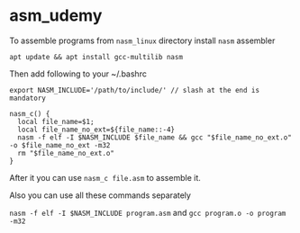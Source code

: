 # asm_udemy

To assemble programs from `nasm_linux` directory install `nasm` assembler

`apt update && apt install gcc-multilib nasm`

Then add following to your ~/.bashrc

```
export NASM_INCLUDE='/path/to/include/' // slash at the end is mandatory

nasm_c() {
  local file_name=$1;
  local file_name_no_ext=${file_name::-4}
  nasm -f elf -I $NASM_INCLUDE $file_name && gcc "$file_name_no_ext.o" -o $file_name_no_ext -m32
  rm "$file_name_no_ext.o"
}
```

After it you can use `nasm_c file.asm` to assemble it.

Also you can use all these commands separately

`nasm -f elf -I $NASM_INCLUDE program.asm` 
and
`gcc program.o -o program -m32`




